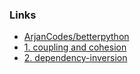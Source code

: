 ### Links
- [ArjanCodes/betterpython](https://github.com/ArjanCodes/betterpython)
- [1. coupling and cohesion](https://github.com/ArjanCodes/betterpython/tree/main/1%20-%20coupling%20and%20cohesion)
- [2. dependency-inversion](https://github.com/ArjanCodes/betterpython/tree/main/2%20-%20dependency%20inversion)